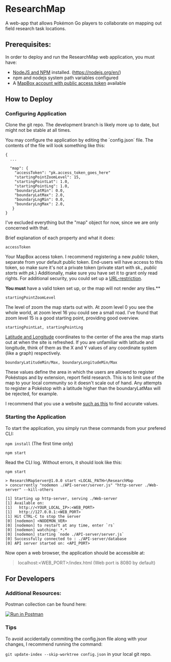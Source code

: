 # ResearchMap
A web-app that allows Pokémon Go players to collaborate on mapping out field research task locations.

## Prerequisites:
In order to deploy and run the ResearchMap web application, you must have:
 - [NodeJS and NPM](https://nodejs.org/en/) installed. (https://nodejs.org/en/)
 - npm and nodejs system path variables configured
 - A [MapBox account with public access token](https://account.mapbox.com/access-tokens/) available

## How to Deploy

### Configuring Application

Clone the git repo. The development branch is likely more up to date, but might not be stable at all times.

You may configure the application by editing the ´config.json´ file.
The contents of the file will look something like this:
```
{
  ...
  
  "map": {
    "accessToken": "pk.access_token_goes_here"
    "startingPointZoomLevel": 15,
    "startingPointLat": 1.0,
    "startingPointLng": 1.0,
    "boundaryLatMin": 0.0,
    "boundaryLatMax": 2.0,
    "boundaryLngMin": 0.0,
    "boundaryLngMax": 2.0,
   }
}
```

I've excluded everything but the "map" object for now, since we are only concerned with that.

Brief explanation of each property and what it does:

`accessToken`

Your MapBox access token. I recommend registering a new *public* token, separate from your default public token.
End-users will have access to this token, so make sure it's not a private token (private start with sk.*, public starts with pk.*)
Additionally, make sure you have set it to grant only read rights.
For additional security, you could set up a [URL-restriction](https://docs.mapbox.com/help/how-mapbox-works/access-tokens/#using-url-restrictions).

**You must** have a valid token set up, or the map will not render any tiles.**

`startingPointZoomLevel`

The level of zoom the map starts out with.
At zoom level 0 you see the whole world, at zoom level 16 you could see a small road.
I've found that zoom level 15 is a good starting point, providing good overview.

`startingPointLat, startingPointLng`

[Latitude and Longitude](https://www.latlong.net/) coordinates to the center of the area the map starts out at when the site is refreshed.
If you are unfamiliar with latitude and longitude, think of them as the X and Y values of any coordinate system (like a graph) respectively.

`boundaryLatitudeMin/Max, boundaryLongitudeMin/Max`

These values define the area in which the users are allowed to register Pokéstops and by extension, report field research.
This is to limit use of the map to your local community so it doesn't scale out of hand.
Any attempts to register a Pokéstop with a latitude higher than the boundaryLatMax will be rejected, for example.

I recommend that you use a website [such as this](https://www.latlong.net/) to find accurate values.

### Starting the Application

To start the application, you simply run these commands from your prefered CLI:

`npm install` (The first time only)

`npm start`

Read the CLI log. Without errors, it should look like this:
```
npm start

> ResearchMapServer@1.0.0 start <LOCAL_PATH>\ResearchMap
> concurrently "nodemon ./API-server/server.js" "http-server ./Web-server" --kill-others

[1] Starting up http-server, serving ./Web-server
[1] Available on:
[1]   http://<YOUR_LOCAL_IP>:<WEB_PORT>
[1]   http://127.0.0.1:<WEB_PORT>
[1] Hit CTRL-C to stop the server
[0] [nodemon] <NODEMON_VER>
[0] [nodemon] to restart at any time, enter `rs`
[0] [nodemon] watching: *.*
[0] [nodemon] starting `node ./API-server/server.js`
[0] Successfully connected to : ./API-server/database
[0] API server started on: <API_PORT>
```

Now open a web browser, the application should be accessible at:
>localhost:<WEB_PORT>/index.html
(Web port is 8080 by default)

## For Developers

### Additional Resources:
Postman collection can be found here:

[![Run in Postman](https://run.pstmn.io/button.svg)](https://app.getpostman.com/run-collection/d7d309a9f5c17da5edc0)

### Tips

To avoid accidentally commiting the config.json file along with your changes, I recommend running the command:

`git update-index --skip-worktree config.json` in your local git repo.
